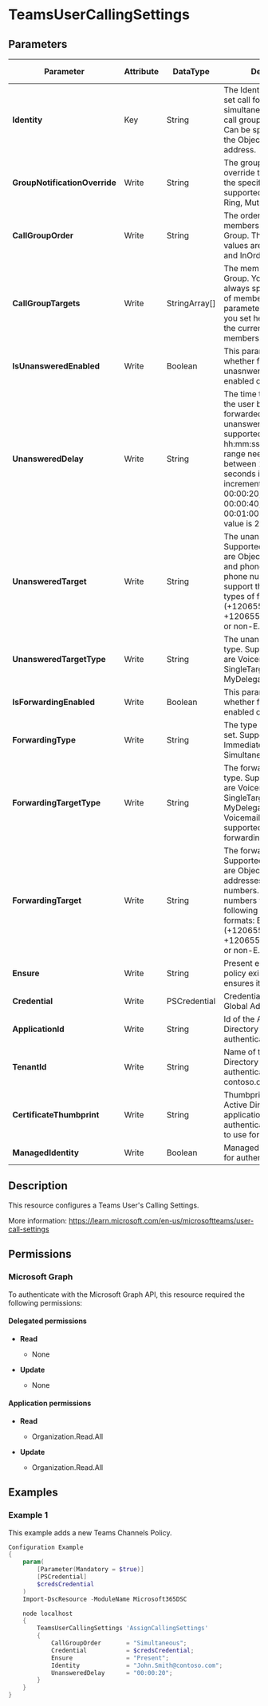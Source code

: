 ﻿# TeamsUserCallingSettings

## Parameters

| Parameter | Attribute | DataType | Description | Allowed Values |
| --- | --- | --- | --- | --- |
| **Identity** | Key | String | The Identity of the user to set call forwarding, simultaneous ringing and call group settings for. Can be specified using the ObjectId or the SIP address. | |
| **GroupNotificationOverride** | Write | String | The group notification override that will be set on the specified user. The supported values are Ring, Mute and Banner. | `Ring`, `Mute`, `Banner` |
| **CallGroupOrder** | Write | String | The order in which to call members of the Call Group. The supported values are Simultaneous and InOrder. | |
| **CallGroupTargets** | Write | StringArray[] | The members of the Call Group. You need to always specify the full set of members as the parameter value. What you set here will overwrite the current call group membership. | |
| **IsUnansweredEnabled** | Write | Boolean | This parameter controls whether forwarding for unasnwered calls is enabled or not. | |
| **UnansweredDelay** | Write | String | The time the call will ring the user before it is forwarded to the unanswered target. The supported format is hh:mm:ss and the delay range needs to be between 10 and 60 seconds in 10 seconds increments, i.e. 00:00:10, 00:00:20, 00:00:30, 00:00:40, 00:00:50 and 00:01:00. The default value is 20 seconds. | |
| **UnansweredTarget** | Write | String | The unanswered target. Supported type of values are ObjectId, SIP address and phone number. For phone numbers we support the following types of formats: E.164 (+12065551234 or +1206555000;ext=1234) or non-E.164 like 1234. | |
| **UnansweredTargetType** | Write | String | The unanswered target type. Supported values are Voicemail, SingleTarget, MyDelegates and Group. | `Group`, `MyDelegates`, `SingleTarget`, `Voicemail` |
| **IsForwardingEnabled** | Write | Boolean | This parameter controls whether forwarding is enabled or not. | |
| **ForwardingType** | Write | String | The type of forwarding to set. Supported values are Immediate and Simultaneous | `Immediate`, `Simultaneous` |
| **ForwardingTargetType** | Write | String | The forwarding target type. Supported values are Voicemail, SingleTarget, MyDelegates and Group. Voicemail is only supported for Immediate forwarding. | `Group`, `MyDelegates`, `SingleTarget`, `Voicemail` |
| **ForwardingTarget** | Write | String | The forwarding target. Supported types of values are ObjectId's, SIP addresses and phone numbers. For phone numbers we support the following types of formats: E.164 (+12065551234 or +1206555000;ext=1234) or non-E.164 like 1234. | |
| **Ensure** | Write | String | Present ensures the policy exists, absent ensures it is removed. | `Present`, `Absent` |
| **Credential** | Write | PSCredential | Credentials of the Teams Global Admin. | |
| **ApplicationId** | Write | String | Id of the Azure Active Directory application to authenticate with. | |
| **TenantId** | Write | String | Name of the Azure Active Directory tenant used for authentication. Format contoso.onmicrosoft.com | |
| **CertificateThumbprint** | Write | String | Thumbprint of the Azure Active Directory application's authentication certificate to use for authentication. | |
| **ManagedIdentity** | Write | Boolean | Managed ID being used for authentication. | |


## Description

This resource configures a Teams User's Calling Settings.

More information: https://learn.microsoft.com/en-us/microsoftteams/user-call-settings

## Permissions

### Microsoft Graph

To authenticate with the Microsoft Graph API, this resource required the following permissions:

#### Delegated permissions

- **Read**

    - None

- **Update**

    - None

#### Application permissions

- **Read**

    - Organization.Read.All

- **Update**

    - Organization.Read.All

## Examples

### Example 1

This example adds a new Teams Channels Policy.

```powershell
Configuration Example
{
    param(
        [Parameter(Mandatory = $true)]
        [PSCredential]
        $credsCredential
    )
    Import-DscResource -ModuleName Microsoft365DSC

    node localhost
    {
        TeamsUserCallingSettings 'AssignCallingSettings'
        {
            CallGroupOrder       = "Simultaneous";
            Credential           = $credsCredential;
            Ensure               = "Present";
            Identity             = "John.Smith@contoso.com";
            UnansweredDelay      = "00:00:20";
        }
    }
}
```

